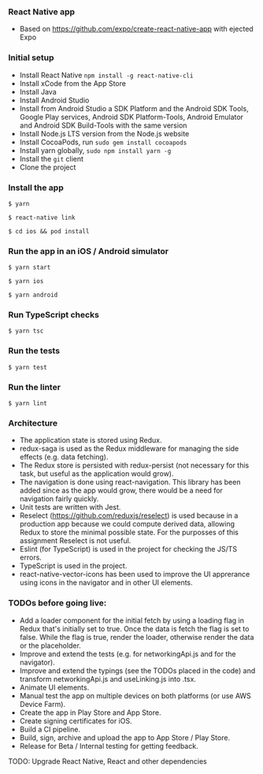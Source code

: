 ### React Native app

- Based on https://github.com/expo/create-react-native-app with ejected Expo

### Initial setup

- Install React Native `npm install -g react-native-cli`
- Install xCode from the App Store
- Install Java
- Install Android Studio
- Install from Android Studio a SDK Platform and the Android SDK Tools, Google Play services, Android SDK Platform-Tools, Android Emulator and Android SDK Build-Tools with the same version
- Install Node.js LTS version from the Node.js website
- Install CocoaPods, run `sudo gem install cocoapods`
- Install yarn globally, `sudo npm install yarn -g`
- Install the `git` client
- Clone the project


### Install the app

`$ yarn`

`$ react-native link`

`$ cd ios && pod install`

### Run the app in an iOS / Android simulator

`$ yarn start`

`$ yarn ios`

`$ yarn android`

### Run TypeScript checks

`$ yarn tsc`

### Run the tests

`$ yarn test`

### Run the linter

`$ yarn lint`

### Architecture

- The application state is stored using Redux.
- redux-saga is used as the Redux middleware for managing the side effects (e.g. data fetching).
- The Redux store is persisted with redux-persist (not necessary for this task, but useful as the application would grow).
- The navigation is done using react-navigation. This library has been added since as the app would grow, there would be a need for navigation fairly quickly.
- Unit tests are written with Jest.
- Reselect (https://github.com/reduxjs/reselect) is used because in a production app because we could compute derived data, allowing Redux to store the minimal possible state. For the purposses of this assignment Reselect is not useful.
- Eslint (for TypeScript) is used in the project for checking the JS/TS errors.
- TypeScript is used in the project.
- react-native-vector-icons has been used to improve the UI apprerance using icons in the navigator and in other UI elements.

### TODOs before going live:
- Add a loader component for the initial fetch by using a loading flag in Redux that's initially set to true. Once the data is fetch the flag is set to false. While the flag is true, render the loader, otherwise render the data or the placeholder.
- Improve and extend the tests (e.g. for networkingApi.js and for the navigator).
- Improve and extend the typings (see the TODOs placed in the code) and transform networkingApi.js and useLinking.js into .tsx.
- Animate UI elements.
- Manual test the app on multiple devices on both platforms (or use AWS Device Farm).
- Create the app in Play Store and App Store.
- Create signing certificates for iOS.
- Build a CI pipeline.
- Build, sign, archive and upload the app to App Store / Play Store.
- Release for Beta / Internal testing for getting feedback.


TODO: Upgrade React Native, React and other dependencies